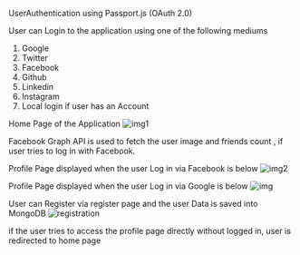 UserAuthentication using Passport.js (OAuth 2.0)

User can Login to the application using one of the following mediums
1. Google
2. Twitter
3. Facebook
4. Github
5. Linkedin
6. Instagram
7. Local login if user has an Account

Home Page of the Application
![img1](https://cloud.githubusercontent.com/assets/18333443/24164377/7ce5cd0e-0e93-11e7-8fc2-1fcadef21a62.PNG)

Facebook Graph API is used to fetch the user image and friends count , if user tries to log in with Facebook.

Profile Page displayed when the user Log in via Facebook is below
![img2](https://cloud.githubusercontent.com/assets/18333443/24164424/b1b8885a-0e93-11e7-9abe-380c2f43153c.PNG)

Profile Page displayed when the user Log in via Google is below
![img](https://cloud.githubusercontent.com/assets/18333443/24164884/013f18f2-0e95-11e7-8955-5d1540262963.PNG)

User can Register via register page and the user Data is saved into MongoDB
![registration](https://cloud.githubusercontent.com/assets/18333443/24164487/e760da2a-0e93-11e7-9b4e-e2af3bc0357f.PNG)

if the user tries to access the profile page directly without logged in, user is redirected to home page



